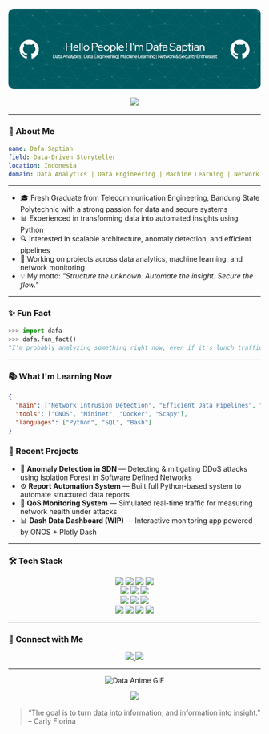 
![Dafa Saptian F](/github-header-image-green.png)

<p align="center">
  <img src="https://readme-typing-svg.herokuapp.com?font=Fira+Code&size=20&pause=1000&color=36BCF7&width=500&lines=Turning+Data+Into+Decisions;From+Noise+to+Insight+—+Every+Byte+Matters" />
</p>

---

### 🧠 About Me
```yaml
name: Dafa Saptian
field: Data-Driven Storyteller
location: Indonesia
domain: Data Analytics | Data Engineering | Machine Learning | Network & Security Enthusiast
```

---

- 🎓 Fresh Graduate from Telecommunication Engineering, Bandung State Polytechnic with a strong passion for data and secure systems  
- 📊 Experienced in transforming data into automated insights using Python  
- 🔍 Interested in scalable architecture, anomaly detection, and efficient pipelines  
- 🧠 Working on projects across data analytics, machine learning, and network monitoring  
- 💡 My motto: *"Structure the unknown. Automate the insight. Secure the flow."*

---

### ✨ Fun Fact

```python
>>> import dafa
>>> dafa.fun_fact()
"I'm probably analyzing something right now, even if it's lunch traffic at a canteen."
```

---

### 📚 What I'm Learning Now

```json
{
  "main": ["Network Intrusion Detection", "Efficient Data Pipelines", "LLMs for Structured Data"],
  "tools": ["ONOS", "Mininet", "Docker", "Scapy"],
  "languages": ["Python", "SQL", "Bash"]
}
```


### 🚀 Recent Projects

- 🔐 **Anomaly Detection in SDN** — Detecting & mitigating DDoS attacks using Isolation Forest in Software Defined Networks  
- ⚙️ **Report Automation System** — Built full Python-based system to automate structured data reports  
- 📡 **QoS Monitoring System** — Simulated real-time traffic for measuring network health under attacks  
- 📊 **Dash Data Dashboard (WIP)** — Interactive monitoring app powered by ONOS + Plotly Dash  

---


### 🛠️ Tech Stack

<div align="center">

<!-- Data Analysis -->
<img src="https://img.shields.io/badge/Pandas-150458?style=for-the-badge&logo=pandas&logoColor=white"/>
<img src="https://img.shields.io/badge/Numpy-013243?style=for-the-badge&logo=numpy&logoColor=white"/>
<img src="https://img.shields.io/badge/SQL-4479A1?style=for-the-badge&logo=postgresql&logoColor=white"/>
<img src="https://img.shields.io/badge/Jupyter-F37626?style=for-the-badge&logo=jupyter&logoColor=white"/>

<br/>

<!-- Visualization -->
<img src="https://img.shields.io/badge/Matplotlib-3776AB?style=for-the-badge&logo=python&logoColor=white"/>
<img src="https://img.shields.io/badge/Plotly-3F4F75?style=for-the-badge&logo=plotly&logoColor=white"/>
<img src="https://img.shields.io/badge/Dash-000000?style=for-the-badge&logo=plotly&logoColor=white"/>

<br/>

<!-- ML Modeling -->
<img src="https://img.shields.io/badge/Scikit--Learn-F7931E?style=for-the-badge&logo=scikit-learn&logoColor=white"/>
<img src="https://img.shields.io/badge/XGBoost-000000?style=for-the-badge&logo=python&logoColor=white"/>
<img src="https://img.shields.io/badge/Optuna-262D3A?style=for-the-badge&logo=python&logoColor=white"/>

<br/>

<!-- Other Tools -->
<img src="https://img.shields.io/badge/Python-3776AB?style=for-the-badge&logo=python&logoColor=white"/>
<img src="https://img.shields.io/badge/VSCode-007ACC?style=for-the-badge&logo=visual-studio-code&logoColor=white"/>
<img src="https://img.shields.io/badge/GitHub-181717?style=for-the-badge&logo=github&logoColor=white"/>
<img src="https://img.shields.io/badge/Linux-FCC624?style=for-the-badge&logo=linux&logoColor=black"/>

</div>

---


### 🔗 Connect with Me

<p align="center">
  <a href="https://www.linkedin.com/in/dafasaptianf/">
    <img src="https://img.shields.io/badge/LinkedIn-Dafa%20Saptian-blue?logo=linkedin&style=for-the-badge"/>
  </a>
  <a href="https://portfoliodafa.framer.website/">
    <img src="https://img.shields.io/badge/Portfolio-View-lightgrey?logo=github&style=for-the-badge"/>
  </a>
</p>

---

<p align="center">
  <img src="https://media0.giphy.com/media/v1.Y2lkPTc5MGI3NjExd3g5NnJudnZqcjh0Zjl1Znk0aDV2YmNlbm12eDgxd3Q0Nm1najhuaiZlcD12MV9pbnRlcm5hbF9naWZfYnlfaWQmY3Q9Zw/s8C0UP0SbtVRKAXhoi/giphy.gif" width="250" alt="Data Anime GIF" />
</p>


<p align="center">
  <img src="https://readme-typing-svg.herokuapp.com?font=Fira+Code&size=20&pause=1000&color=36BCF7&center=true&width=500&lines=Data+is+my+language.;Security+is+my+discipline.;Engineering+is+my+framework." />
</p>

> “The goal is to turn data into information, and information into insight.” – Carly Fiorina